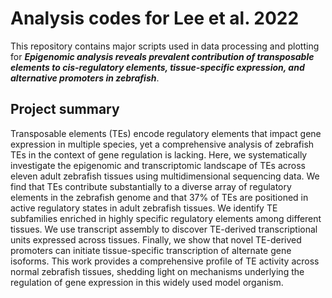 # Analysis codes for Lee et al. 2022
This repository contains major scripts used in data processing and plotting for ***Epigenomic analysis reveals prevalent contribution of transposable elements to cis-regulatory elements, tissue-specific expression, and alternative promoters in zebrafish***.

## Project summary
Transposable elements (TEs) encode regulatory elements that impact gene expression in multiple species, yet a comprehensive analysis of zebrafish TEs in the context of gene regulation is lacking. Here, we systematically investigate the epigenomic and transcriptomic landscape of TEs across eleven adult zebrafish tissues using multidimensional sequencing data. We find that TEs contribute substantially to a diverse array of regulatory elements in the zebrafish genome and that 37% of TEs are positioned in active regulatory states in adult zebrafish tissues. We identify TE subfamilies enriched in highly specific regulatory elements among different tissues. We use transcript assembly to discover TE-derived transcriptional units expressed across tissues. Finally, we show that novel TE-derived promoters can initiate tissue-specific transcription of alternate gene isoforms. This work provides a comprehensive profile of TE activity across normal zebrafish tissues, shedding light on mechanisms underlying the regulation of gene expression in this widely used model organism.
